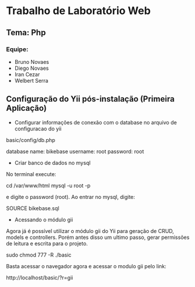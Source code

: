 # Trabalho de Laboratório Web
## Tema: Php
### Equipe:
  * Bruno Novaes
  * Diego Novaes
  * Iran Cezar
  * Welbert Serra


## Configuração do Yii pós-instalação (Primeira Aplicação)

* Configurar informações de conexão com o  database no arquivo de configuracao do yii

basic/config/db.php

database name: bikebase
username: root
password: root

* Criar banco de dados no mysql

No terminal execute:

cd /var/www/html
mysql -u root -p

e digite o password (root). Ao entrar no mysql, digite:

SOURCE bikebase.sql

* Acessando o módulo gii
 
Agora já é possível utilizar o módulo gii do Yii para geração de CRUD, models e controllers. Porém antes disso um ultimo passo, gerar permissões de leitura e escrita para o projeto.

sudo chmod 777 -R ./basic

Basta acessar o navegador agora e acessar o modulo gii pelo link:

http://localhost/basic/?r=gii

